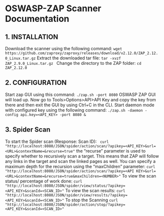 # OSWASP-ZAP Scanner Documentation 

## 1. INSTALLATION
Download the scanner using the following command: 
``` wget https://github.com/zaproxy/zaproxy/releases/download/v2.12.0/ZAP_2.12.0_Linux.tar.gz ```
Extract the downloaded tar file: 
```tar -xvzf ZAP_2.9.0_Linux.tar.gz ```
Change the directory to the ZAP folder: 
```cd  ZAP_2.12.0```
## 2. CONFIGURATION
Start zap GUI using this command: 
```./zap.sh -port 8080```
OSWASP ZAP GUI will load up. Now go to Tools>Options>API>API Key and copy the key from there and then exit the GUI by using Ctrl+C in the CLI. 
Start daemon mode with configured key using the following command: 
```./zap.sh -daemon -config api.key=<API_KEY> -port 8080 &```
## 3. Spider Scan
To start the Spider scan (Response: Scan ID): 
``` curl "http://localhost:8080/JSON/spider/action/scan/?apikey=<API_KEY>&url=<URL>&contextName=&recurse=true"```
the “recurse” parameter is used to specify whether to recursively scan a target. This means that ZAP will follow any links in the target and scan the linked pages as well. You can specify a maximum depth for the recursion using the “maxChildren” parameter: 
```curl "http://localhost:8080/JSON/spider/action/scan/?apikey=<API KEY>&url=<URL>&contextName=&recurse=true&maxChildren=<NUMBER>"```
To view the scan status/ percentage of work done: 
```curl "http://localhost:8080/JSON/spider/view/status/?apikey=<API_KEY>&scanId=<SCAN_ID>"```
To view the scan results: 
```curl "http://localhost:8080/JSON/spider/view/results/?apikey=<API_KEY>&scanId=<SCAN_ID>"```
To stop the Scanning 
```curl "http://localhost:8080/JSON/spider/action/stop/?apikey=<API_KEY>&scanId=<SCAN_ID>"```
